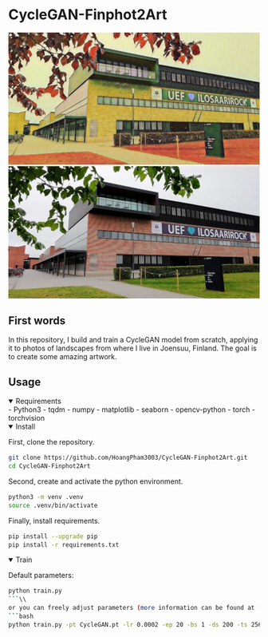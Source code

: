 # CycleGAN-Finphot2Art

![UEF_art](assets/UEF_art.jpg) ![UEF_photo](assets/UEF_photo.jpg)

## First words
In this repository, I build and train a CycleGAN model from scratch, applying it to photos of landscapes from where I live in Joensuu, Finland. The goal is to create some amazing artwork.

## Usage
<details open>
<summary>Requirements</summary>
- Python3
- tqdm
- numpy
- matplotlib
- seaborn
- opencv-python
- torch
- torchvision
</details>

<details open>
<summary>Install</summary>

First, clone the repository.
```bash
git clone https://github.com/HoangPham3003/CycleGAN-Finphot2Art.git
cd CycleGAN-Finphot2Art
```
Second, create and activate the python environment.
```bash
python3 -m venv .venv
source .venv/bin/activate
```
Finally, install requirements.
```bash
pip install --upgrade pip
pip install -r requirements.txt
```
</details>

<details open>
<summary>Train</summary>

Default parameters:
```bash
python train.py
```\\
or you can freely adjust parameters (more information can be found at [train.py](https://github.com/HoangPham3003/CycleGAN-Finphot2Art/blob/a275c28a1179139707ad0d6fd7257964a94cb5d2/train.py#L19)):
```bash
python train.py -pt CycleGAN.pt -lr 0.0002 -ep 20 -bs 1 -ds 200 -ts 256 -d cuda -s True 
```
</details>
